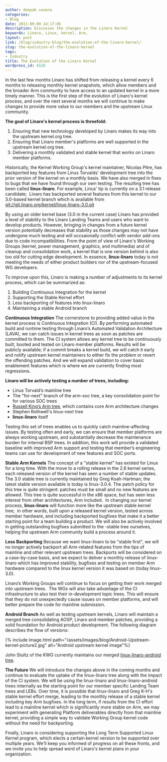 ```yaml
---
author: deepak.saxena
categories:
- Blog
date: 2011-09-09 14:17:05
description: Discusses the changes in the Linaro Kernel
keywords: Linaro, Linux, kernel, Arm,
layout: post
link: /blog/industry-blog/the-evolution-of-the-linaro-kernel/
slug: the-evolution-of-the-linaro-kernel
tags:
- Industry
title: The Evolution of the Linaro Kernel
wordpress_id: 4126
---
```


In the last few months Linaro has shifted from releasing a kernel every 6 months to releasing monthly kernel snapshots, which allow members and the broader Arm community to have access to an updated kernel in a more timely manner. This is the first step of the evolution of Linaro's kernel process, and over the next several months we will continue to make changes to provide more value to our members and the upstream Linux community.

**The goal of Linaro's kernel process is threefold:**

1. Ensuring that new technology developed by Linaro makes its way into the upstream kernel.org tree.
2. Ensuring that Linaro member's platforms are well supported in the upstream kernel.org tree.
3. Delivering a monthly validated and stable kernel that works on Linaro member platforms.

Historically, the Kernel Working Group's kernel maintainer, Nicolas Pitre, has backported key features from Linus Torvalds' development tree into the prior version of the kernel on a monthly basis. We have also merged in fixes to bugs that we have found through our own testing. The resulting tree has been called **linux-linaro**. For example, Linus' tip is currently on a 3.1 release candidate;  Linaro has backported several features from this kernel to our 3.0-based kernel branch which is available from [git://git.linaro.org/kernel/linux-linaro-3.0.git](git://git.linaro.org/kernel/linux-linaro-3.0.git)

By using an older kernel base (3.0 in the current case) Linaro has provided a level of stability to the Linaro Landing Teams and users who want to develop products. However, bringing in changes from a future kernel version potentially decreases that stability as those changes may not have undergone much testing and will occsaionally conflict with vendor add-ons due to code incompatibilities. From the point of view of Linaro's Working Groups (kernel, power management, graphics, and multimedia) and of cleanup and consolidation work, a kernel that is one version behind is also too old for cutting edge development. In essence, **linux-linaro** today is not meeting the needs of either product builders nor of the upstream-focused WG developers.

To improve upon this, Linaro is making a number of adjustments to its kernel process, which can be summarized as:

1. Building Continuous Integration for the kernel
2. Supporting the Stable Kernel effort
3. Less backporting of features into linux-linaro
4. Maintaining a stable Android branch

**Continuous Integration** The cornerstone to providing added value in the kernel process is Continuous Integration (CI). By performing automated build and runtime testing through Linaro’s Automated Validation Architecture (LAVA), we can catch issues in kernel trees as soon as patches are committed to them. The CI system allows any kernel tree to be continuously built, booted and tested on Linaro member platforms. Results will be publicly available; if a commit breaks a kernel build, we will catch it early and notify upstream kernel maintainers to either fix the problem or revert the offending patches. And we will expand validation to cover basic enablement features which is where we are currently finding most regressions.

**Linaro will be actively testing a number of trees, including:**

* Linus Torvald’s mainline tree
* The "for-next" branch of the arm-soc tree, a key consolidation point for for various SOC trees
* [Russell King’s Arm tree](http://ftp.arm.linux.org.uk/git/gitweb.cgi?p=linux-2.6-arm.git;a=summary), which contains core Arm architecture changes
* Stephen Rothwell's linux-next tree
* **linux-linaro** itself

Testing this set of trees enables us to quickly catch mainline-affecting issues. By testing often and early, we can ensure that member platforms are always working upstream, and substantially decrease the maintenance burden for internal BSP trees. In addition, this work will provide a validated baseline with improved Arm support and testing that member’s engineering teams can use for development of new features and SOC ports.

**Stable Arm Kernels**
The concept of a "stable kernel" has existed for Linux for a long time. With the move to a rolling release in the 2.6 kernel series, each released version of the kernel has seen a number of stable updates. The 3.0 stable tree is currently maintained by Greg Koah-Hartman; the latest stable version available is today is linux-3.0.4. The patch policy for this tree is quite stringent: patches must be small and no new features are allowed. This tree is quite successful in the x86 space, but has seen less interest from other architectures, Arm included.  In changing our kernel process, **linux-linaro** will function more like the upstream stable kernel tree;  in other words, built upon a released kernel version, tested across member hardware, and including backported bugfixes that make it a better starting point for a team building a product. We will also be actively involved in getting outstanding bugfixes submitted to the -stable tree ourselves, helping the upstream Arm community build a process around it.

**Less Backporting**
Because we want linux-linaro to be "stable first", we will no longer actively backport all Arm-related features from the tips of mainline and other relevant upstream trees. Backports will be considered on a case-by-case basis, and we expect to deliver a monthly release of linux-linaro which has improved stability, bugfixes and testing on member Arm hardware compared to the linux kernel version it was based on (today linux-3.0).

Linaro’s Working Groups will continue to focus on getting their work merged into upstream trees.  The WGs will also take advantage of the CI infrastructure to also test their in-development topic trees. This will ensure that they do not unexpectedly cause issues on member platforms, and will better prepare the code for mainline submission.

**Android Branch**
As well as testing upstream kernels, Linaro will maintain a merged tree consolidating AOSP, Linaro and member patches, providing a solid foundation for Android product development. The following diagram describes the flow of versions:

{% include image.html path="/assets/images/blog/Android-Upstream-kernel-picture2.jpg" alt="Android upstream kernel image"%}

John Stultz of the KWG currently maintains our merged [linux-linaro-android tree](http://git.linaro.org/gitweb?p=people/jstultz/android.git;a=summary).

**The Future**
We will introduce the changes above in the coming months and continue to evaluate the uptake of the linux-linaro tree along with the impact of the CI system. We will be using the linux-linaro and linux-linaro-android trees internally as the starting point for our member specific Landing Team trees and LEBs. Over time, it is possible that linux-linaro and Greg K-H's stable kernel effort merge, leading to the monthly release of a stable kernel including key Arm bugfixes. In the long term, if results from the CI effort lead to a mainline kernel which is significantly more stable on Arm, we may experiment with generating Platform deliverables directly from that mainline kernel, providing a simple way to validate Working Group kernel code without the need for backporting.

Finally, Linaro is considering supporting the Long Term Supported Linux Kernel program, which elects a certain kernel version to be supported over multiple years. We'll keep you informed of progress on all these fronts, and we invite you to help spread word of Linaro's kernel plans in your organization.

